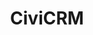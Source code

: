 ---
description: CiviCRM is a free and open source CRM. It is used by many small and large
  organizations - including Amnesty International, Creative Commons, the Free Software
  Foundation, CERN, the Wikimedia Foundation, universities - for their contact management,
  membership management, fundraising, event management, and mass mailings.
layout: stand
show_on_overview: true
logo: stands/civicrm/logo.png
new_this_year: We are eager to show you the brand new SearchKit and Form Builder,
  now shipping in the latest version of CiviCRM and available for you to test.
showcase: "Do you manage contacts, manage memberships, send newsletters, receive online\
  \ donations, and/or manage events in your organization/company?\r\nOf course you\
  \ want to do this with a robust and mature open source tool: CiviCRM.\r\nIt is used\
  \ by not-for-profit organizations, membership organizations, NGOs, universities...\
  \ worldwide.\r\nDiscover how CiviCRM can be used in your organization!\r\n\r\n[Are\
  \ you a PHP/MySQL/Javascript/AngularJS developer with knowledge of Drupal/Wordpress/Backdrop/Joomla?\
  \ Are you looking for a new challenge in a free and open source project? Come talk\
  \ to us!]"
themes:
- Office suites and productivity
title: CiviCRM
website: https://civicrm.org/
---